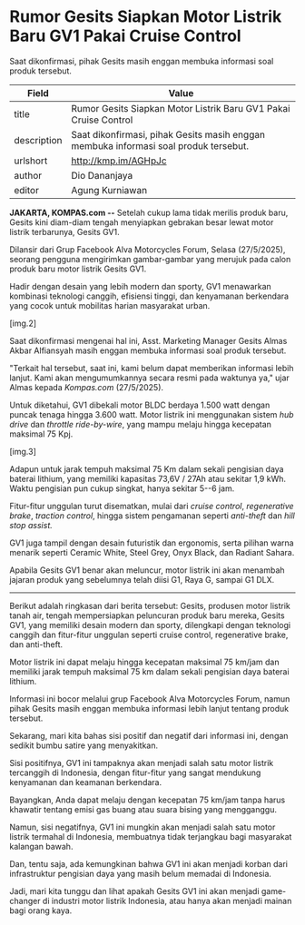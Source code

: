 # Rumor Gesits Siapkan Motor Listrik Baru GV1 Pakai Cruise Control

Saat dikonfirmasi, pihak Gesits masih enggan membuka informasi soal produk tersebut.

| Field       | Value                                                       |
|-------------|-------------------------------------------------------------|
| title       | Rumor Gesits Siapkan Motor Listrik Baru GV1 Pakai Cruise Control |
| description | Saat dikonfirmasi, pihak Gesits masih enggan membuka informasi soal produk tersebut. |
| urlshort    | http://kmp.im/AGHpJc |
| author      | Dio Dananjaya |
| editor      | Agung Kurniawan |

**JAKARTA, KOMPAS.com --** Setelah cukup lama tidak merilis produk baru, Gesits kini diam-diam tengah menyiapkan gebrakan besar lewat motor listrik terbarunya, Gesits GV1.

Dilansir dari Grup Facebook Alva Motorcycles Forum, Selasa (27/5/2025), seorang pengguna mengirimkan gambar-gambar yang merujuk pada calon produk baru motor listrik Gesits GV1.

Hadir dengan desain yang lebih modern dan sporty, GV1 menawarkan kombinasi teknologi canggih, efisiensi tinggi, dan kenyamanan berkendara yang cocok untuk mobilitas harian masyarakat urban.

\[img.2\]

Saat dikonfirmasi mengenai hal ini, Asst. Marketing Manager Gesits Almas Akbar Alfiansyah masih enggan membuka informasi soal produk tersebut.

"Terkait hal tersebut, saat ini, kami belum dapat memberikan informasi lebih lanjut. Kami akan mengumumkannya secara resmi pada waktunya ya," ujar Almas kepada *Kompas.com* (27/5/2025).

Untuk diketahui, GV1 dibekali motor BLDC berdaya 1.500 watt dengan puncak tenaga hingga 3.600 watt. Motor listrik ini menggunakan sistem *hub drive* dan *throttle ride-by-wire*, yang mampu melaju hingga kecepatan maksimal 75 Kpj.

\[img.3\]

Adapun untuk jarak tempuh maksimal 75 Km dalam sekali pengisian daya baterai lithium, yang memiliki kapasitas 73,6V / 27Ah atau sekitar 1,9 kWh. Waktu pengisian pun cukup singkat, hanya sekitar 5--6 jam.

Fitur-fitur unggulan turut disematkan, mulai dari *cruise control*, *regenerative brake*, *traction control*, hingga sistem pengamanan seperti *anti-theft* dan *hill stop assist.*

GV1 juga tampil dengan desain futuristik dan ergonomis, serta pilihan warna menarik seperti Ceramic White, Steel Grey, Onyx Black, dan Radiant Sahara.

Apabila Gesits GV1 benar akan meluncur, motor listrik ini akan menambah jajaran produk yang sebelumnya telah diisi G1, Raya G, sampai G1 DLX.

---
Berikut adalah ringkasan dari berita tersebut: Gesits, produsen motor listrik tanah air, tengah mempersiapkan peluncuran produk baru mereka, Gesits GV1, yang memiliki desain modern dan sporty, dilengkapi dengan teknologi canggih dan fitur-fitur unggulan seperti cruise control, regenerative brake, dan anti-theft.

 Motor listrik ini dapat melaju hingga kecepatan maksimal 75 km/jam dan memiliki jarak tempuh maksimal 75 km dalam sekali pengisian daya baterai lithium.

 Informasi ini bocor melalui grup Facebook Alva Motorcycles Forum, namun pihak Gesits masih enggan membuka informasi lebih lanjut tentang produk tersebut.



Sekarang, mari kita bahas sisi positif dan negatif dari informasi ini, dengan sedikit bumbu satire yang menyakitkan.

 Sisi positifnya, GV1 ini tampaknya akan menjadi salah satu motor listrik tercanggih di Indonesia, dengan fitur-fitur yang sangat mendukung kenyamanan dan keamanan berkendara.

 Bayangkan, Anda dapat melaju dengan kecepatan 75 km/jam tanpa harus khawatir tentang emisi gas buang atau suara bising yang mengganggu.

 Namun, sisi negatifnya, GV1 ini mungkin akan menjadi salah satu motor listrik termahal di Indonesia, membuatnya tidak terjangkau bagi masyarakat kalangan bawah.

 Dan, tentu saja, ada kemungkinan bahwa GV1 ini akan menjadi korban dari infrastruktur pengisian daya yang masih belum memadai di Indonesia.

 Jadi, mari kita tunggu dan lihat apakah Gesits GV1 ini akan menjadi game-changer di industri motor listrik Indonesia, atau hanya akan menjadi mainan bagi orang kaya.

